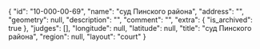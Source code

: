 {
    "id": "10-000-00-69",
    "name": "суд Пинского района",
    "address": "",
    "geometry": null,
    "description": "",
    "comment": "",
    "extra": {
        "is_archived": true
    },
    "judges": [],
    "longitude": null,
    "latitude": null,
    "title": "суд Пинского района",
    "region": null,
    "layout": "court"
}